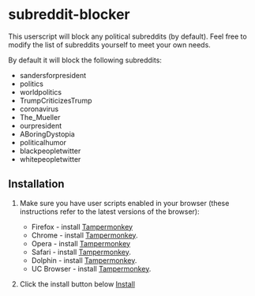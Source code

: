 # subreddit-blocker
This userscript will block any political subreddits (by default). Feel free to modify the list of subreddits yourself to meet your own needs. 

By default it will block the following subreddits:
- sandersforpresident
- politics
- worldpolitics
- TrumpCriticizesTrump
- coronavirus
- The_Mueller
- ourpresident
- ABoringDystopia
- politicalhumor
- blackpeopletwitter
- whitepeopletwitter

## Installation

1. Make sure you have user scripts enabled in your browser (these instructions refer to the latest versions of the browser):

	* Firefox - install [Tampermonkey](https://tampermonkey.net/?ext=dhdg&browser=firefox)
	* Chrome - install [Tampermonkey](https://tampermonkey.net/?ext=dhdg&browser=chrome).
	* Opera - install [Tampermonkey](https://tampermonkey.net/?ext=dhdg&browser=opera)
	* Safari - install [Tampermonkey](https://tampermonkey.net/?ext=dhdg&browser=safari).
	* Dolphin - install [Tampermonkey](https://tampermonkey.net/?ext=dhdg&browser=dolphin).
	* UC Browser - install [Tampermonkey](https://tampermonkey.net/?ext=dhdg&browser=ucweb).
  
2. Click the install button below
[Install](https://raw.githubusercontent.com/Jonatino/subreddit-blocker/master/subreddit-blocker.user.js)
